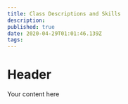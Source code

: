```yaml
---
title: Class Descriptions and Skills
description: 
published: true
date: 2020-04-29T01:01:46.139Z
tags: 
---
```


# Header
Your content here